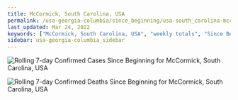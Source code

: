 ```yaml
---
title: McCormick, South Carolina, USA
permalink: /usa-georgia-columbia/since_beginning/usa-south_carolina-mccormick-since_beginning.html
last_updated: Mar 24, 2022
keywords: ["McCormick, South Carolina, USA", "weekly totals", "Since Beginning"]
sidebar: usa-georgia-columbia_sidebar
---
```


![Rolling 7-day Confirmed Cases Since Beginning for McCormick, South Carolina, USA](/covid_tracker/images/graphs/usa-south_carolina-mccormick-rolling_7_days_confirmed-since_beginning_graph.png)

![Rolling 7-day Confirmed Deaths Since Beginning for McCormick, South Carolina, USA](/covid_tracker/images/graphs/usa-south_carolina-mccormick-rolling_7_days_deaths-since_beginning_graph.png)
